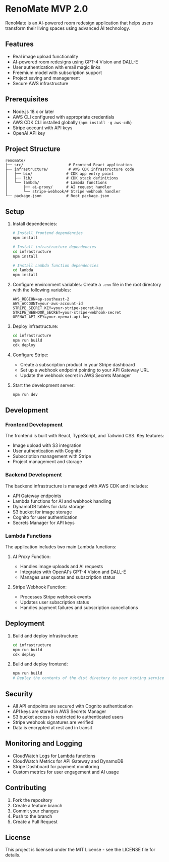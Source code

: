 # RenoMate MVP 2.0

RenoMate is an AI-powered room redesign application that helps users transform their living spaces using advanced AI technology.

## Features

- Real image upload functionality
- AI-powered room redesigns using GPT-4 Vision and DALL-E
- User authentication with email magic links
- Freemium model with subscription support
- Project saving and management
- Secure AWS infrastructure

## Prerequisites

- Node.js 18.x or later
- AWS CLI configured with appropriate credentials
- AWS CDK CLI installed globally (`npm install -g aws-cdk`)
- Stripe account with API keys
- OpenAI API key

## Project Structure

```
renomate/
├── src/                    # Frontend React application
├── infrastructure/         # AWS CDK infrastructure code
│   ├── bin/               # CDK app entry point
│   ├── lib/               # CDK stack definitions
│   └── lambda/            # Lambda functions
│       ├── ai-proxy/      # AI request handler
│       └── stripe-webhook/# Stripe webhook handler
└── package.json           # Root package.json
```

## Setup

1. Install dependencies:
   ```bash
   # Install frontend dependencies
   npm install

   # Install infrastructure dependencies
   cd infrastructure
   npm install

   # Install Lambda function dependencies
   cd lambda
   npm install
   ```

2. Configure environment variables:
   Create a `.env` file in the root directory with the following variables:
   ```
   AWS_REGION=ap-southeast-2
   AWS_ACCOUNT=your-aws-account-id
   STRIPE_SECRET_KEY=your-stripe-secret-key
   STRIPE_WEBHOOK_SECRET=your-stripe-webhook-secret
   OPENAI_API_KEY=your-openai-api-key
   ```

3. Deploy infrastructure:
   ```bash
   cd infrastructure
   npm run build
   cdk deploy
   ```

4. Configure Stripe:
   - Create a subscription product in your Stripe dashboard
   - Set up a webhook endpoint pointing to your API Gateway URL
   - Update the webhook secret in AWS Secrets Manager

5. Start the development server:
   ```bash
   npm run dev
   ```

## Development

### Frontend Development

The frontend is built with React, TypeScript, and Tailwind CSS. Key features:

- Image upload with S3 integration
- User authentication with Cognito
- Subscription management with Stripe
- Project management and storage

### Backend Development

The backend infrastructure is managed with AWS CDK and includes:

- API Gateway endpoints
- Lambda functions for AI and webhook handling
- DynamoDB tables for data storage
- S3 bucket for image storage
- Cognito for user authentication
- Secrets Manager for API keys

### Lambda Functions

The application includes two main Lambda functions:

1. AI Proxy Function:
   - Handles image uploads and AI requests
   - Integrates with OpenAI's GPT-4 Vision and DALL-E
   - Manages user quotas and subscription status

2. Stripe Webhook Function:
   - Processes Stripe webhook events
   - Updates user subscription status
   - Handles payment failures and subscription cancellations

## Deployment

1. Build and deploy infrastructure:
   ```bash
   cd infrastructure
   npm run build
   cdk deploy
   ```

2. Build and deploy frontend:
   ```bash
   npm run build
   # Deploy the contents of the dist directory to your hosting service
   ```

## Security

- All API endpoints are secured with Cognito authentication
- API keys are stored in AWS Secrets Manager
- S3 bucket access is restricted to authenticated users
- Stripe webhook signatures are verified
- Data is encrypted at rest and in transit

## Monitoring and Logging

- CloudWatch Logs for Lambda functions
- CloudWatch Metrics for API Gateway and DynamoDB
- Stripe Dashboard for payment monitoring
- Custom metrics for user engagement and AI usage

## Contributing

1. Fork the repository
2. Create a feature branch
3. Commit your changes
4. Push to the branch
5. Create a Pull Request

## License

This project is licensed under the MIT License - see the LICENSE file for details.
